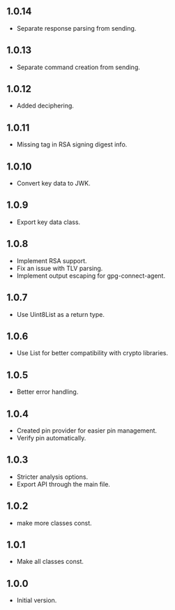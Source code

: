 ## 1.0.14

- Separate response parsing from sending.

## 1.0.13

- Separate command creation from sending.

## 1.0.12

- Added deciphering.

## 1.0.11

- Missing tag in RSA signing digest info.
## 1.0.10

- Convert key data to JWK.
## 1.0.9

- Export key data class.
## 1.0.8

- Implement RSA support.
- Fix an issue with TLV parsing.
- Implement output escaping for gpg-connect-agent.

## 1.0.7

- Use Uint8List as a return type.

## 1.0.6

- Use List<int> for better compatibility with crypto libraries.
## 1.0.5

- Better error handling.

## 1.0.4

- Created pin provider for easier pin management.
- Verify pin automatically.

## 1.0.3

- Stricter analysis options.
- Export API through the main file.

## 1.0.2

- make more classes const.

## 1.0.1

- Make all classes const.

## 1.0.0

- Initial version.